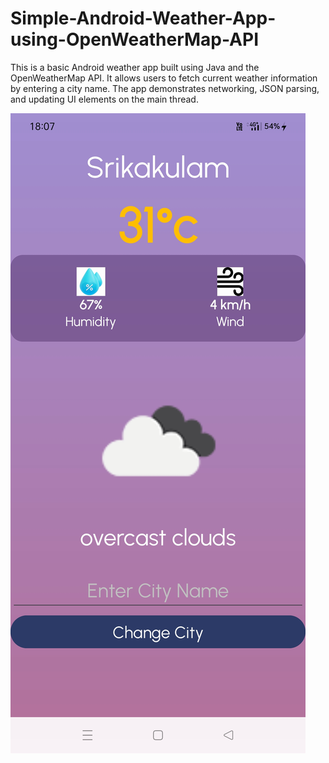 # Simple-Android-Weather-App-using-OpenWeatherMap-API
This is a basic Android weather app built using Java and the OpenWeatherMap API. It allows users to fetch current weather information by entering a city name. The app demonstrates networking, JSON parsing, and updating UI elements on the main thread.

![image alt](https://github.com/AbhinayKarthikeya/Android-Weather-App-using-OpenWeatherMap-API/blob/main/Screenshot_2025-06-20-18-07-20-18_9ddbea12711bafff796e042aec31d432.jpg?raw=true)




